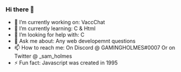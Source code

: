 ### Hi there 👋

- 🔭 I’m currently working on: VaccChat
- 🌱 I’m currently learning: C & Html
- 🤔 I’m looking for help with: C
- 💬 Ask me about: Any web developemnt questions
- 📫 How to reach me: On Discord @ GAMINGHOLMES#0007 Or on Twitter @ _sam_holmes
- ⚡ Fun fact: Javascript was created in 1995
